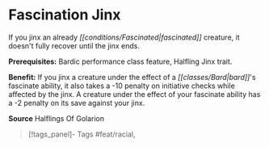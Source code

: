 ﻿---
cssclass: [feats]

---
# Fascination Jinx

If you jinx an already _[[conditions/Fascinated|fascinated]]_ creature, it doesn't fully recover until the jinx ends.

**Prerequisites:** Bardic performance class feature, Halfling Jinx trait.

**Benefit:** If you jinx a creature under the effect of a _[[classes/Bard|bard]]_'s fascinate ability, it also takes a -10 penalty on initiative checks while affected by the jinx. A creature under the effect of your fascinate ability has a -2 penalty on its save against your jinx.

**Source** Halflings Of Golarion
>[!tags_panel]- Tags
> #feat/racial, 